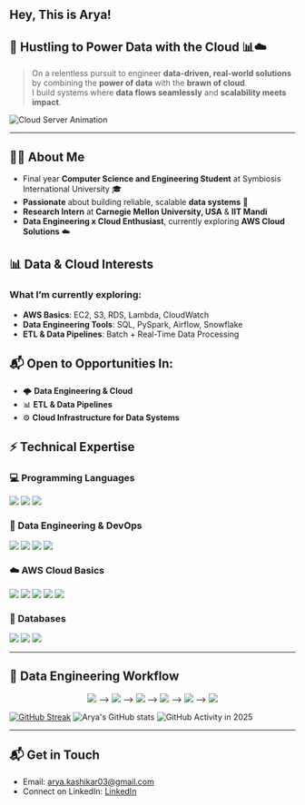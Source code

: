 ## Hey, This is Arya!  

## 🚀 Hustling to Power Data with the Cloud 📊☁️  
> On a relentless pursuit to engineer **data-driven, real-world solutions** by combining the **power of data** with the **brawn of cloud**.  
> I build systems where **data flows seamlessly** and **scalability meets impact**.  

![Cloud Server Animation](assets/cloud-server.gif) 

---
## 👨‍💻 About Me  
- Final year **Computer Science and Engineering Student** at Symbiosis International University 🎓  
- **Passionate** about building reliable, scalable **data systems** 🤖  
- **Research Intern** at **Carnegie Mellon University, USA** & **IIT Mandi**  
- **Data Engineering x Cloud Enthusiast**, currently exploring **AWS Cloud Solutions** ☁️  

## 📊 Data & Cloud Interests  

### What I’m currently exploring:
- **AWS Basics**: EC2, S3, RDS, Lambda, CloudWatch  
- **Data Engineering Tools**: SQL, PySpark, Airflow, Snowflake 
- **ETL & Data Pipelines**: Batch + Real-Time Data Processing  

## 📬 Open to Opportunities In:
- 🌩️ **Data Engineering & Cloud**  
- 📊 **ETL & Data Pipelines**  
- ⚙️ **Cloud Infrastructure for Data Systems**  


## ⚡ Technical Expertise  

### 💻 Programming Languages  
<p>
  <img src="https://img.shields.io/badge/Python-3776AB?style=for-the-badge&logo=python&logoColor=white" />
  <img src="https://img.shields.io/badge/SQL-336791?style=for-the-badge&logo=postgresql&logoColor=white" />
  <img src="https://img.shields.io/badge/C++-00599C?style=for-the-badge&logo=c%2b%2b&logoColor=white" />
</p>  

### 🧰 Data Engineering & DevOps  
<p>
  <img src="https://img.shields.io/badge/ETL%20Pipelines-blue?style=for-the-badge" />
  <img src="https://img.shields.io/badge/Airflow-black?style=for-the-badge&logo=apacheairflow&logoColor=skyblue" />
  <img src="https://img.shields.io/badge/Docker-2496ED?style=for-the-badge&logo=docker&logoColor=white" />
  <img src="https://img.shields.io/badge/Linux-FCC624?style=for-the-badge&logo=linux&logoColor=black" />
</p>  

### ☁️ AWS Cloud Basics  
<p>
  <img src="https://img.shields.io/badge/AWS-232F3E?style=for-the-badge&logo=amazonaws&logoColor=white" />
  <img src="https://img.shields.io/badge/EC2-black?style=for-the-badge&logo=amazon-ec2&logoColor=orange" />
  <img src="https://img.shields.io/badge/S3-569A31?style=for-the-badge&logo=amazon-s3&logoColor=white" />
  <img src="https://img.shields.io/badge/Lambda-FF9900?style=for-the-badge&logo=aws-lambda&logoColor=white" />
  <img src="https://img.shields.io/badge/RDS-527FFF?style=for-the-badge&logo=amazon-rds&logoColor=white" />
</p>  

### 💾 Databases  
<p>
  <img src="https://img.shields.io/badge/MySQL-4479A1?style=for-the-badge&logo=mysql&logoColor=white" />
  <img src="https://img.shields.io/badge/SQLite-003B57?style=for-the-badge&logo=sqlite&logoColor=white" />
  <img src="https://img.shields.io/badge/PostgreSQL-316192?style=for-the-badge&logo=postgresql&logoColor=white" />
</p>  

---

## 🔗 Data Engineering Workflow  
<p align="center">
  <img src="https://img.shields.io/badge/Source-blue?style=for-the-badge" />
  ⟶
  <img src="https://img.shields.io/badge/ETL-orange?style=for-the-badge" />
  ⟶
  <img src="https://img.shields.io/badge/Data%20Lake-darkblue?style=for-the-badge" />
  ⟶
  <img src="https://img.shields.io/badge/Data%20Warehouse-green?style=for-the-badge" />
  ⟶
  <img src="https://img.shields.io/badge/Cloud%20Deployment-gray?style=for-the-badge" />
  ⟶
  <img src="https://img.shields.io/badge/Analytics-purple?style=for-the-badge" />
</p>  


[![GitHub Streak](https://streak-stats.demolab.com?user=aryaaa324&theme=tokyonight&hide_border=true)](https://git.io/streak-stats)
![Arya's GitHub stats](https://github-readme-stats.vercel.app/api?username=aryaaa324&show_icons=true&theme=tokyonight)
![GitHub Activity in 2025](https://github-readme-activity-graph.vercel.app/graph?username=aryaaa324&theme=tokyo-night&from=2025-01-01&to=2025-09-01)

---
 
## 📬 Get in Touch  
-  Email: arya.kashikar03@gmail.com
-  Connect on LinkedIn: [LinkedIn](https://www.linkedin.com/in/arya-kashikar-262b17285/)



